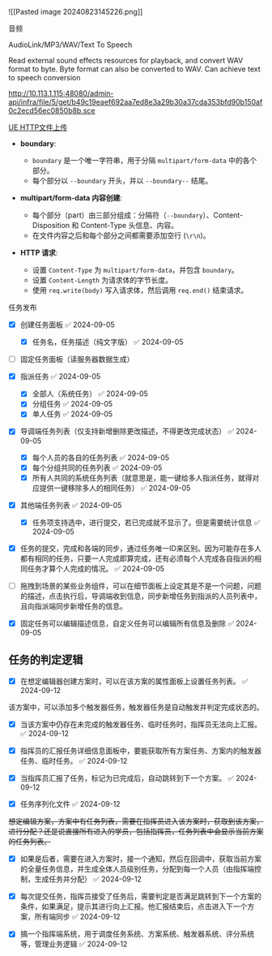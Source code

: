 ![[Pasted image 20240823145226.png]]




音频

AudioLink/MP3/WAV/Text To Speech

Read external sound effects resources for playback, and convert WAV format to byte. Byte format can also be converted to WAV. Can achieve text to speech conversion


http://10.113.1.115:48080/admin-api/infra/file/5/get/b49c19eaef692aa7ed8e3a29b30a37cda353bfd90b150af0c2ecd56ec0850b8b.sce

[UE HTTP文件上传](https://zhuanlan.zhihu.com/p/79216048)


- **boundary**:
    
    - `boundary` 是一个唯一字符串，用于分隔 `multipart/form-data` 中的各个部分。
    - 每个部分以 `--boundary` 开头，并以 `--boundary--` 结尾。
- **multipart/form-data 内容创建**:
    
    - 每个部分（part）由三部分组成：分隔符（`--boundary`）、Content-Disposition 和 Content-Type 头信息、内容。
    - 在文件内容之后和每个部分之间都需要添加空行 (`\r\n`)。
- **HTTP 请求**:
    
    - 设置 `Content-Type` 为 `multipart/form-data`，并包含 `boundary`。
    - 设置 `Content-Length` 为请求体的字节长度。
    - 使用 `req.write(body)` 写入请求体，然后调用 `req.end()` 结束请求。




任务发布

- [x] 创建任务面板 ✅ 2024-09-05
  - [x] 任务名，任务描述（纯文字版） ✅ 2024-09-05
- [ ] 固定任务面板（读服务器数据生成）
- [x] 指派任务 ✅ 2024-09-05
  - [x] 全部人（系统任务） ✅ 2024-09-05
  - [x] 分组任务 ✅ 2024-09-05
  - [x] 单人任务 ✅ 2024-09-05
- [x] 导调端任务列表（仅支持新增删除更改描述，不得更改完成状态） ✅ 2024-09-05
  - [x] 每个人员的各自的任务列表 ✅ 2024-09-05
  - [x] 每个分组共同的任务列表 ✅ 2024-09-05
  - [x] 所有人共同的系统任务列表（就意思是，能一键给多人指派任务，就得对应提供一键移除多人的相同任务） ✅ 2024-09-05
- [x] 其他端任务列表 ✅ 2024-09-05
  - [x] 任务项支持选中，进行提交，若已完成就不显示了。但是需要统计信息 ✅ 2024-09-05
- [x] 任务的提交，完成和各端的同步，通过任务唯一ID来区别。因为可能存在多人都有相同的任务，只要一人完成即算完成，还有必须每个人完成各自指派的相同任务才算个人完成的情况。 ✅ 2024-09-05
- [ ] 拖拽到场景的某些业务组件，可以在细节面板上设定其是不是一个问题，问题的描述，点击执行后，导调端收到信息，同步新增任务到指派的人员列表中，且向指派端同步新增任务的信息。
- [x] 固定任务可以编辑描述信息，自定义任务可以编辑所有信息及删除 ✅ 2024-09-05



## 任务的判定逻辑

- [x] 在想定编辑器创建方案时，可以在该方案的属性面板上设置任务列表。 ✅ 2024-09-12

该方案中，可以添加多个触发器任务，触发器任务是自动触发并判定完成状态的。

- [x] 当该方案中仍存在未完成的触发器任务、临时任务时，指挥员无法向上汇报。 ✅ 2024-09-12

- [x] 指挥员的汇报任务详细信息面板中，要能获取所有方案任务、方案内的触发器任务、临时任务。 ✅ 2024-09-12

- [x] 当指挥员汇报了任务，标记为已完成后，自动跳转到下一个方案。 ✅ 2024-09-12

- [x] 任务序列化文件 ✅ 2024-09-12


~~想定编辑方案，方案中有任务列表，需要在指挥员进入该方案时，获取到该方案，进行分配？还是说直接所有进入的学员，包括指挥员，任务列表中会显示当前方案的任务列表。~~

- [x] 如果是后者，需要在进入方案时，接一个通知，然后在回调中，获取当前方案的全量任务信息，并生成全体人员级别任务，分配到每一个人员（由指挥端控制，生成任务并分配） ✅ 2024-09-12

- [x] 每次提交任务，指挥员接受了任务后，需要判定是否满足跳转到下一个方案的条件，如果满足，提示其进行向上汇报。他汇报结束后，点击进入下一个方案，所有端同步 ✅ 2024-09-12


- [x] 搞一个指挥端系统，用于调度任务系统、方案系统、触发器系统、评分系统等，管理业务逻辑 ✅ 2024-09-12
